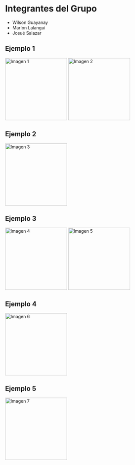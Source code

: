 # Integrantes del Grupo
  * Wilson Guayanay
  * Marlon Lalangui
  * Josué Salazar

## Ejemplo 1
<img src="https://github.com/JosueSalazar7/Actividad-1/assets/117753973/2c4d69e1-0ed3-4589-a31a-9358368bc70d" width="200" alt="Imagen 1">

<img src="https://github.com/JosueSalazar7/Actividad-1/assets/117753973/e15479ec-8283-471e-a384-be6f1f174e1d" width="200" alt="Imagen 2">

## Ejemplo 2
<img src="https://github.com/JosueSalazar7/Actividad-1/assets/117753973/ab43054f-7f28-480a-a87b-dad8a3a2f674" width="200" alt="Imagen 3">

## Ejemplo 3
<img src="https://github.com/JosueSalazar7/Actividad-1/assets/117753973/ecbc13e3-7620-442f-a449-deedb11d1235" width="200" alt="Imagen 4">

<img src="https://github.com/JosueSalazar7/Actividad-1/assets/117753973/bbeead44-3e42-458c-977a-dd9ba08db9bd" width="200" alt="Imagen 5">

## Ejemplo 4
<img src="https://github.com/JosueSalazar7/Actividad-1/assets/117753973/b2d40091-7827-4a5d-8d33-3c74d836b46a" width="200" alt="Imagen 6">

## Ejemplo 5
<img src="https://github.com/JosueSalazar7/Actividad-1/assets/117753973/805c771a-4058-4fdd-8206-55ec535281f6" width="200" alt="Imagen 7">
